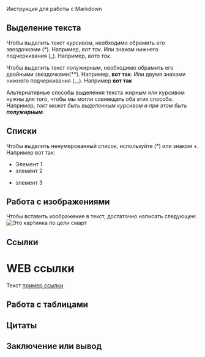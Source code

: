  Инструкция для работы с Markdown

 ## Выделение текста

 Чтобы выделить текст курсивом, необходимо обрамить его звездочками (*). Например, *вот так*. Или знаком нижнего подчеркивания (_). Например, _вото так_.

 Чтобы выделить текст полужирным, необходимо обрамить его двойными звездочками(**). Например, **вот так**. Или двумя знаками нижнего подчеркивания (__). Например __вот так__

 Альтернативные способы выделения текста жирным или курсивом нужны для того, чтобы мы могли совмещать оба этих способа. Например, _тект может быть выделенным курсивом и при этом быть **полужирным**_.



 ## Списки

 Чтобы выделить ненумерованный список, используйте (*) или знаком +. Например вот так:
 * Элемент 1
 * элемент 2
 + элемент 3

 ## Работа с изображениями

 Чтобы вставить изображение в текст, достаточно написать следующее:
 ![Это картинка по цели смарт](картинка%20.png)

 ## Ссылки
 
# WEB ссылки
Текст [пример ссылки](http.example.com "Всплывающая подсказка")



 ## Работа с таблицами

 ## Цитаты

 ## Заключение или вывод